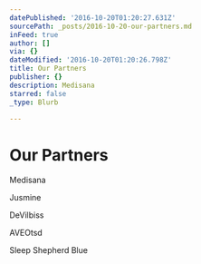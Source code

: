 ```yaml
---
datePublished: '2016-10-20T01:20:27.631Z'
sourcePath: _posts/2016-10-20-our-partners.md
inFeed: true
author: []
via: {}
dateModified: '2016-10-20T01:20:26.798Z'
title: Our Partners
publisher: {}
description: Medisana
starred: false
_type: Blurb

---
```

# Our Partners

Medisana

Jusmine

DeVilbiss

AVEOtsd

Sleep Shepherd Blue